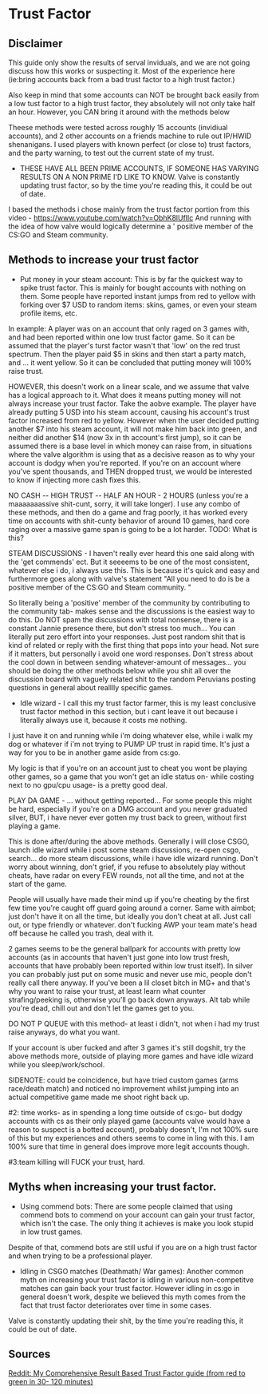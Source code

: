 # Trust Factor

## Disclaimer 
This guide only show the results of serval inviduals, and we are not going discuss how this works or suspecting it. Most of the experience here (ie:bring accounts back from a bad trust factor to a high trust factor.)  

Also keep in mind that some accounts can NOT be brought back easily from a low tust factor to a high trust factor, they absolutely will not only take half an hour. However, you CAN bring it around with the methods below

Theese methods were tested across roughly 15 accounts (invidiual accounts), and 2 other accounts on a friends machine to rule out IP/HWID shenanigans. I used players with known perfect (or close to) trust factors, and the party warning, to test out the current state of my trust. 

- THESE HAVE ALL BEEN PRIME ACCOUNTS, IF SOMEONE HAS VARYING RESULTS ON A NON PRIME I'D LIKE TO KNOW. Valve is constantly updating trust factor, so by the time you're reading this, it could be out of date.

I based the methods i chose mainly from the trust factor portion from this video - https://www.youtube.com/watch?v=ObhK8lUfIlc And running with the idea of how valve would logically determine a ' positive member of the CS:GO and Steam community.

## Methods to increase your trust factor
* Put money in your steam account: This is by far the quickest way to spike trust factor. This is mainly for bought accounts with nothing on them. Some people have reported instant jumps from red to yellow with forking over $7 USD to random items: skins, games, or even your steam profile items, etc.

In example: A player was on an account that  only raged on 3 games with, and had been reported within one low trust factor game. So it can be assumed that the player's turst factor wasn't that 'low' on the red trust spectrum. Then the player paid $5 in skins and then start a party match, and ... it went yellow. So it can be concluded that putting money will 100% raise trust.

HOWEVER, this doesn't work on a linear scale, and we assume that valve has a logical approach to it. What does it means putting money will not always increase your trust factor. Take the aobve example. The player have already putting 5 USD into his steam account, causing his account's trust factor increased from red to yellow. However when the user decided putting another $7 into his steam account, it will not make him back into green, and neither did another $14 (now 3x in th account's first jump), so it can be assumed there is a base level in which money can raise from, in situations where the valve algorithm is using that as a decisive reason as to why your account is dodgy when you're reported. If you're on an account where you've spent thousands, and THEN dropped trust, we would be interested to know if injecting more cash fixes this.

NO CASH -- HIGH TRUST -- HALF AN HOUR - 2 HOURS (unless you're a maaaaaaassive shit-cunt, sorry, it will take longer).
I use any combo of these methods, and then do a game and frag poorly, it has worked every time on accounts with shit-cunty behavior of around 10 games, hard core raging over a massive game span is going to be a lot harder. TODO: What is this?

STEAM DISCUSSIONS - I haven't really ever heard this one said along with the 'get commends' ect. But it seeeems to be one of the most consistent, whatever else i do, i always use this. This is because it's quick and easy and furthermore goes along with valve's statement "All you need to do is be a positive member of the CS:GO and Steam community. "

So literally being a 'positive' member of the community by contributing to the community tab- makes sense and the discussions is the easiest way to do this. Do NOT spam the discussions with total nonsense, there is a constant Jannie presence there, but don't stress too much... You can literally put zero effort into your responses. Just post random shit that is kind of related or reply with the first thing that pops into your head. Not sure if it matters, but personally i avoid one word responses. Don't stress about the cool down in between sending whatever-amount of messages... you should be doing the other methods below while you shit all over the discussion board with vaguely related shit to the random Peruvians posting questions in general about realllly specific games.

* Idle wizard - I call this my trust factor farmer, this is my least conclusive trust factor method in this section, but i cant leave it out because i literally always use it, because it costs me nothing.

I just have it on and running while i'm doing whatever else, while i walk my dog or whatever if i'm not trying to PUMP UP trust in rapid time. It's just a way for you to be in another game aside from cs:go.

My logic is that if you're on an account just to cheat you wont be playing other games, so a game that you won't get an idle status on- while costing next to no gpu/cpu usage- is a pretty good deal.

PLAY DA GAME - ... without getting reported... For some people this might be hard, especially if you're on a DMG account and you never graduated silver, BUT, i have never ever gotten my trust back to green, without first playing a game.

This is done after/during the above methods. Generally i will close CSGO, launch idle wizard while i post some steam discussions, re-open csgo, search... do more steam discussions, while i have idle wizard running. Don't worry about winning, don't grief, if you refuse to absolutely play without cheats, have radar on every FEW rounds, not all the time, and not at the start of the game.

People will usually have made their mind up if you're cheating by the first few time you're caught off guard going around a corner. Same with aimbot; just don't have it on all the time, but ideally you don't cheat at all. Just call out, or type friendly or whatever. don't fucking AWP your team mate's head off because he called you trash, deal with it.

2 games seems to be the general ballpark for accounts with pretty low accounts (as in accounts that haven't just gone into low trust fresh, accounts that have probably been reported within low trust itself). In silver you can probably just put on some music and never use mic, people don't really call there anyway. If you've been a lil closet bitch in MG+ and that's why you want to raise your trust, at least learn what counter strafing/peeking is, otherwise you'll go back down anyways. Alt tab while you're dead, chill out and don't let the games get to you.

DO NOT P QUEUE with this method- at least i didn't, not when i had my trust raise anyways, do what you want.

If your account is uber fucked and after 3 games it's still dogshit, try the above methods more, outside of playing more games and have idle wizard while you sleep/work/school.

SIDENOTE: could be coincidence, but have tried custom games (arms race/death match) and noticed no improvement whilst jumping into an actual competitive game made me shoot right back up.

#2: time works- as in spending a long time outside of cs:go-  but dodgy accounts with cs as their only played game (accounts valve would have a reason to suspect is a botted account), probably doesn't, I'm not 100% sure of this but my experiences and others seems to come in ling with this. I am 100% sure that time in general does improve more legit accounts though. 

#3:team killing will FUCK your trust, hard. 
## Myths when increasing your trust factor.

* Using commend bots: There are some people claimed that using commend bots to commend on your account can gain your trust factor, which isn't the case. The only thing it achieves is make you look stupid in low trust games.

Despite of that, commend bots are still usful if you are on a high trust factor and when trying to be a professional player.

* Idling in CSGO matches (Deathmath/ War games):  Another common myth on increasing your trust factor is idling in various non-competitve matches can gain back your trust factor. However idling in cs:go in general doesn't work, despite we believed this myth comes from the fact that trust factor deteriorates over time in some cases.

Valve is constantly updating their shit, by the time you're reading this, it could be out of date.

## Sources
[Reddit: My Comprehensive Result Based Trust Factor guide (from red to green in 30- 120 minutes)](https://www.reddit.com/r/Csgohacks/comments/flqr4a/my_comprehensive_result_based_trust_factor_guide/)